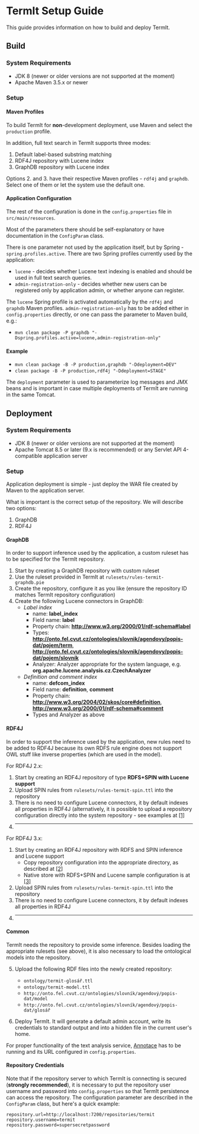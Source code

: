 # TermIt Setup Guide

This guide provides information on how to build and deploy TermIt.

## Build

### System Requirements

* JDK 8 (newer or older versions are not supported at the moment)
* Apache Maven 3.5.x or newer


### Setup

#### Maven Profiles

To build TermIt for **non**-development deployment, use Maven and select the `production` profile.

In addition, full text search in TermIt supports three modes:
1. Default label-based substring matching
2. RDF4J repository with Lucene index
3. GraphDB repository with Lucene index

Options 2. and 3. have their respective Maven profiles - `rdf4j` and `graphdb`. Select one of them
or let the system use the default one.

#### Application Configuration

The rest of the configuration is done in the `config.properties` file in `src/main/resources`.

Most of the parameters there should be self-explanatory or have documentation in the `ConfigParam` class.

There is one parameter not used by the application itself, but by Spring - `spring.profiles.active`. There are two Spring profiles currently used
by the application:
* `lucene` - decides whether Lucene text indexing is enabled and should be used in full text search queries.
* `admin-registration-only` - decides whether new users can be registered only by application admin, or whether anyone can register.

The `lucene` Spring profile is activated automatically by the `rdf4j` and `graphdb` Maven profiles. `admin-registration-only` has to be added
either in `config.properties` directly, or one can pass the parameter to Maven build, e.g.:

* `mvn clean package -P graphdb "-Dspring.profiles.active=lucene,admin-registration-only"`


#### Example

* `mvn clean package -B -P production,graphdb "-Ddeployment=DEV"`
* `clean package -B -P production,rdf4j "-Ddeployment=STAGE"`

The `deployment` parameter is used to parameterize log messages and JMX beans and is important in case multiple deployments
of TermIt are running in the same Tomcat.

## Deployment

### System Requirements

* JDK 8 (newer or older versions are not supported at the moment)
* Apache Tomcat 8.5 or later (9.x is recommended) or any Servlet API 4-compatible application server

### Setup

Application deployment is simple - just deploy the WAR file created by Maven to the application server.

What is important is the correct setup of the repository. We will describe two options:

1. GraphDB
2. RDF4J

#### GraphDB

In order to support inference used by the application, a custom ruleset has to be specified for the TermIt repository.

1. Start by creating a GraphDB repository with custom ruleset
2. Use the ruleset provided in TermIt at `rulesets/rules-termit-graphdb.pie`
3. Create the repository, configure it as you like (ensure the repository ID matches TermIt repository configuration)
4. Create the following Lucene connectors in GraphDB:
    * *Label index*
        * name: **label_index**
        * Field name: **label** 
        * Property chain: **http://www.w3.org/2000/01/rdf-schema#label**
        * Types: **http://onto.fel.cvut.cz/ontologies/slovnik/agendovy/popis-dat/pojem/term**, **http://onto.fel.cvut.cz/ontologies/slovnik/agendovy/popis-dat/pojem/slovník**
        * Analyzer: Analyzer appropriate for the system language, e.g. **org.apache.lucene.analysis.cz.CzechAnalyzer**
    * *Definition and comment index*
        * name: **defcom_index**
        * Field name: **definition**, **comment** 
        * Property chain: **http://www.w3.org/2004/02/skos/core#definition**, **http://www.w3.org/2000/01/rdf-schema#comment**
        * Types and Analyzer as above

#### RDF4J

In order to support the inference used by the application, new rules need to be added to RDF4J because its own RDFS rule engine does not
support OWL stuff like inverse properties (which are used in the model).

For RDF4J 2.x: 
1. Start by creating an RDF4J repository of type **RDFS+SPIN with Lucene support**
2. Upload SPIN rules from `rulesets/rules-termit-spin.ttl` into the repository
3. There is no need to configure Lucene connectors, it by default indexes all properties in RDF4J (alternatively, it is possible
to upload a repository configuration directly into the system repository - see examples at [[1]](https://github.com/eclipse/rdf4j/tree/master/core/repository/api/src/main/resources/org/eclipse/rdf4j/repository/config)
4. -----

For RDF4J 3.x: 
1. Start by creating an RDF4J repository with RDFS and SPIN inference and Lucene support
    * Copy repository configuration into the appropriate directory, as described at [[2]](https://rdf4j.eclipse.org/documentation/server-workbench-console/#repository-configuration)
    * Native store with RDFS+SPIN and Lucene sample configuration is at [[3]](https://github.com/eclipse/rdf4j/blob/master/core/repository/api/src/main/resources/org/eclipse/rdf4j/repository/config/native-spin-rdfs-lucene.ttl)
2. Upload SPIN rules from `rulesets/rules-termit-spin.ttl` into the repository
3. There is no need to configure Lucene connectors, it by default indexes all properties in RDF4J
4. -----

#### Common

TermIt needs the repository to provide some inference. Besides loading the appropriate rulesets (see above), it is also
necessary to load the ontological models into the repository.

5. Upload the following RDF files into the newly created repository:
    * `ontology/termit-glosář.ttl`
    * `ontology/termit-model.ttl`
    * `http://onto.fel.cvut.cz/ontologies/slovník/agendový/popis-dat/model`
    * `http://onto.fel.cvut.cz/ontologies/slovník/agendový/popis-dat/glosář`

6. Deploy TermIt. It will generate a default admin account, write its credentials to standard output and into a hidden file in the current user's home.

For proper functionality of the text analysis service, [Annotace](https://github.com/kbss-cvut/annotace) has to be running and its URL configured in `config.properties`.


#### Repository Credentials

Note that if the repository server to which TermIt is connecting is secured (**strongly recommended**), it is necessary to put the repository user 
username and password into `config.properties` so that TermIt persistence can access the repository. The configuration parameter are described in the `ConfigParam` class,
but here's a quick example:

```
repository.url=http://localhost:7200/repositories/termit
repository.username=termit
repository.password=supersecretpassword
```
